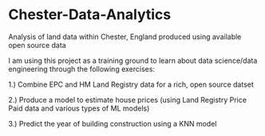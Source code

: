 # Chester-Data-Analytics
Analysis of land data within Chester, England produced using available open source data

I am using this project as a training ground to learn about data science/data engineering through the following exercises:

1.) Combine EPC and HM Land Registry data for a rich, open source datset

2.) Produce a model to estimate house prices (using Land Registry Price Paid data and various types of ML models)

3.) Predict the year of building construction using a KNN model
